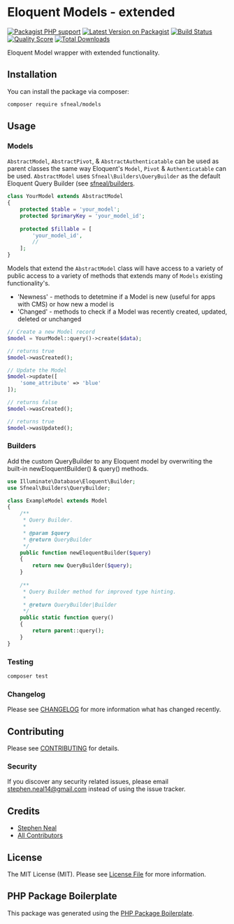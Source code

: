 # Eloquent Models - extended

[![Packagist PHP support](https://img.shields.io/packagist/php-v/sfneal/models)](https://packagist.org/packages/sfneal/models)
[![Latest Version on Packagist](https://img.shields.io/packagist/v/sfneal/models.svg?style=flat-square)](https://packagist.org/packages/sfneal/models)
[![Build Status](https://travis-ci.com/sfneal/models.svg?branch=master&style=flat-square)](https://travis-ci.com/sfneal/models)
[![Quality Score](https://img.shields.io/scrutinizer/g/sfneal/models.svg?style=flat-square)](https://scrutinizer-ci.com/g/sfneal/models)
[![Total Downloads](https://img.shields.io/packagist/dt/sfneal/models.svg?style=flat-square)](https://packagist.org/packages/sfneal/models)

Eloquent Model wrapper with extended functionality.

## Installation

You can install the package via composer:

```bash
composer require sfneal/models
```

## Usage

### Models
`AbstractModel`, `AbstractPivot`, & `AbstractAuthenticatable` can be used as parent classes the same way Eloquent's `Model`, `Pivot` & `Authenticatable` can be used.  `AbstractModel` uses `Sfneal\Builders\QueryBuilder` as the default Eloquent Query Builder (see [sfneal/builders](https://packagist.org/packages/sfneal/models).

``` php
class YourModel extends AbstractModel
{
    protected $table = 'your_model';
    protected $primaryKey = 'your_model_id';
    
    protected $fillable = [
        'your_model_id',
        //
    ];
} 
```

Models that extend the `AbstractModel` class will have access to a variety of public access to a variety of methods that extends many of `Models` existing functionality's.

 - 'Newness' - methods to detetmine if a Model is new (useful for apps with CMS) or how new a model is
 - 'Changed' - methods to check if a Model was recently created, updated, deleted or unchanged

``` php
// Create a new Model record
$model = YourModel::query()->create($data);

// returns true
$model->wasCreated();

// Update the Model
$model->update([
	'some_attribute' => 'blue'
]);	

// returns false
$model->wasCreated();

// returns true
$model->wasUpdated();
```


### Builders
Add the custom QueryBuilder to any Eloquent model by overwriting the built-in newEloquentBuilder() & query() methods.

``` php
use Illuminate\Database\Eloquent\Builder;
use Sfneal\Builders\QueryBuilder;

class ExampleModel extends Model
{
    /**
     * Query Builder.
     *
     * @param $query
     * @return QueryBuilder
     */
    public function newEloquentBuilder($query)
    {
        return new QueryBuilder($query);
    }
    
    /**
     * Query Builder method for improved type hinting.
     *
     * @return QueryBuilder|Builder
     */
    public static function query()
    {
        return parent::query();
    }
}
```

### Testing

``` bash
composer test
```

### Changelog

Please see [CHANGELOG](CHANGELOG.md) for more information what has changed recently.

## Contributing

Please see [CONTRIBUTING](CONTRIBUTING.md) for details.

### Security

If you discover any security related issues, please email stephen.neal14@gmail.com instead of using the issue tracker.

## Credits

- [Stephen Neal](https://github.com/sfneal)
- [All Contributors](../../contributors)

## License

The MIT License (MIT). Please see [License File](LICENSE.md) for more information.

## PHP Package Boilerplate

This package was generated using the [PHP Package Boilerplate](https://laravelpackageboilerplate.com).
